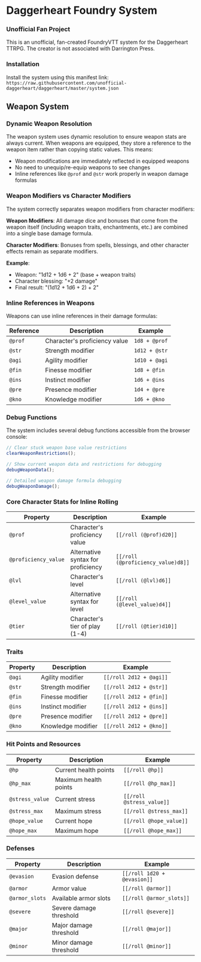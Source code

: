 # Daggerheart Foundry System


### Unofficial Fan Project

This is an unofficial, fan-created FoundryVTT system for the Daggerheart TTRPG. The creator is not associated with Darrington Press.

### Installation
Install the system using this manifest link: `https://raw.githubusercontent.com/unofficial-daggerheart/daggerheart/master/system.json`

## Weapon System

### Dynamic Weapon Resolution

The weapon system uses dynamic resolution to ensure weapon stats are always current. When weapons are equipped, they store a reference to the weapon item rather than copying static values. This means:

- Weapon modifications are immediately reflected in equipped weapons
- No need to unequip/re-equip weapons to see changes
- Inline references like `@prof` and `@str` work properly in weapon damage formulas

### Weapon Modifiers vs Character Modifiers

The system correctly separates weapon modifiers from character modifiers:

**Weapon Modifiers**: All damage dice and bonuses that come from the weapon itself (including weapon traits, enchantments, etc.) are combined into a single base damage formula.

**Character Modifiers**: Bonuses from spells, blessings, and other character effects remain as separate modifiers.

**Example**:
- Weapon: "1d12 + 1d6 + 2" (base + weapon traits)
- Character blessing: "+2 damage"
- Final result: "(1d12 + 1d6 + 2) + 2"

### Inline References in Weapons

Weapons can use inline references in their damage formulas:

| Reference | Description | Example |
|-----------|-------------|---------|
| `@prof` | Character's proficiency value | `1d8 + @prof` |
| `@str` | Strength modifier | `1d12 + @str` |
| `@agi` | Agility modifier | `1d10 + @agi` |
| `@fin` | Finesse modifier | `1d8 + @fin` |
| `@ins` | Instinct modifier | `1d6 + @ins` |
| `@pre` | Presence modifier | `1d4 + @pre` |
| `@kno` | Knowledge modifier | `1d6 + @kno` |

### Debug Functions

The system includes several debug functions accessible from the browser console:

```javascript
// Clear stuck weapon base value restrictions
clearWeaponRestrictions();

// Show current weapon data and restrictions for debugging
debugWeaponData();

// Detailed weapon damage formula debugging
debugWeaponDamage();
```

### Core Character Stats for Inline Rolling

| Property | Description | Example |
|----------|-------------|---------|
| `@prof` | Character's proficiency value | `[[/roll (@prof)d20]]` |
| `@proficiency_value` | Alternative syntax for proficiency | `[[/roll (@proficiency_value)d8]]` |
| `@lvl` | Character's level | `[[/roll (@lvl)d6]]` |
| `@level_value` | Alternative syntax for level | `[[/roll (@level_value)d4]]` |
| `@tier` | Character's tier of play (1-4) | `[[/roll (@tier)d10]]` |

### Traits

| Property | Description | Example |
|----------|-------------|---------|
| `@agi` | Agility modifier | `[[/roll 2d12 + @agi]]` |
| `@str` | Strength modifier | `[[/roll 2d12 + @str]]` |
| `@fin` | Finesse modifier | `[[/roll 2d12 + @fin]]` |
| `@ins` | Instinct modifier | `[[/roll 2d12 + @ins]]` |
| `@pre` | Presence modifier | `[[/roll 2d12 + @pre]]` |
| `@kno` | Knowledge modifier | `[[/roll 2d12 + @kno]]` |

### Hit Points and Resources

| Property | Description | Example |
|----------|-------------|---------|
| `@hp` | Current health points | `[[/roll @hp]]` |
| `@hp_max` | Maximum health points | `[[/roll @hp_max]]` |
| `@stress_value` | Current stress | `[[/roll @stress_value]]` |
| `@stress_max` | Maximum stress | `[[/roll @stress_max]]` |
| `@hope_value` | Current hope | `[[/roll @hope_value]]` |
| `@hope_max` | Maximum hope | `[[/roll @hope_max]]` |

### Defenses

| Property | Description | Example |
|----------|-------------|---------|
| `@evasion` | Evasion defense | `[[/roll 1d20 + @evasion]]` |
| `@armor` | Armor value | `[[/roll @armor]]` |
| `@armor_slots` | Available armor slots | `[[/roll @armor_slots]]` |
| `@severe` | Severe damage threshold | `[[/roll @severe]]` |
| `@major` | Major damage threshold | `[[/roll @major]]` |
| `@minor` | Minor damage threshold | `[[/roll @minor]]` |
